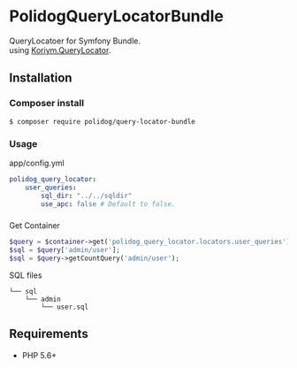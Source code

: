 # PolidogQueryLocatorBundle

QueryLocatoer for Symfony Bundle.  
using [Koriym.QueryLocator](https://github.com/koriym/Koriym.QueryLocator).


## Installation

### Composer install

```
$ composer require polidog/query-locator-bundle
```

### Usage
   
app/config.yml
    
```yaml
polidog_query_locator:
    user_queries:
        sql_dir: "../../sqldir"
        use_apc: false # Default to false.
```

### 

Get Container

```php
$query = $container->get('polidog_query_locator.locators.user_queries') // QueryLocator
$sql = $query['admin/user'];
$sql = $query->getCountQuery('admin/user'); 
```

SQL files
```
└── sql
    └── admin
        └── user.sql
```

## Requirements

 * PHP 5.6+
